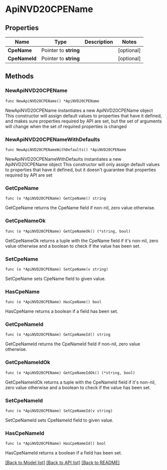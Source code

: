 # ApiNVD20CPEName

## Properties

Name | Type | Description | Notes
------------ | ------------- | ------------- | -------------
**CpeName** | Pointer to **string** |  | [optional] 
**CpeNameId** | Pointer to **string** |  | [optional] 

## Methods

### NewApiNVD20CPEName

`func NewApiNVD20CPEName() *ApiNVD20CPEName`

NewApiNVD20CPEName instantiates a new ApiNVD20CPEName object
This constructor will assign default values to properties that have it defined,
and makes sure properties required by API are set, but the set of arguments
will change when the set of required properties is changed

### NewApiNVD20CPENameWithDefaults

`func NewApiNVD20CPENameWithDefaults() *ApiNVD20CPEName`

NewApiNVD20CPENameWithDefaults instantiates a new ApiNVD20CPEName object
This constructor will only assign default values to properties that have it defined,
but it doesn't guarantee that properties required by API are set

### GetCpeName

`func (o *ApiNVD20CPEName) GetCpeName() string`

GetCpeName returns the CpeName field if non-nil, zero value otherwise.

### GetCpeNameOk

`func (o *ApiNVD20CPEName) GetCpeNameOk() (*string, bool)`

GetCpeNameOk returns a tuple with the CpeName field if it's non-nil, zero value otherwise
and a boolean to check if the value has been set.

### SetCpeName

`func (o *ApiNVD20CPEName) SetCpeName(v string)`

SetCpeName sets CpeName field to given value.

### HasCpeName

`func (o *ApiNVD20CPEName) HasCpeName() bool`

HasCpeName returns a boolean if a field has been set.

### GetCpeNameId

`func (o *ApiNVD20CPEName) GetCpeNameId() string`

GetCpeNameId returns the CpeNameId field if non-nil, zero value otherwise.

### GetCpeNameIdOk

`func (o *ApiNVD20CPEName) GetCpeNameIdOk() (*string, bool)`

GetCpeNameIdOk returns a tuple with the CpeNameId field if it's non-nil, zero value otherwise
and a boolean to check if the value has been set.

### SetCpeNameId

`func (o *ApiNVD20CPEName) SetCpeNameId(v string)`

SetCpeNameId sets CpeNameId field to given value.

### HasCpeNameId

`func (o *ApiNVD20CPEName) HasCpeNameId() bool`

HasCpeNameId returns a boolean if a field has been set.


[[Back to Model list]](../README.md#documentation-for-models) [[Back to API list]](../README.md#documentation-for-api-endpoints) [[Back to README]](../README.md)


